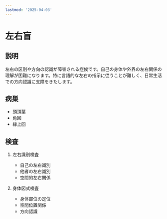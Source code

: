 ```yaml
---
lastmod: '2025-04-03'
---
```


# 左右盲

## 説明

左右の区別や方向の認識が障害される症候です。自己の身体や外界の左右関係の理解が困難になります。特に言語的な左右の指示に従うことが難しく、日常生活での方向認識に支障をきたします。

## 病巣

- 頭頂葉
- 角回
- 縁上回

## 検査

1. 左右識別検査

   - 自己の左右識別
   - 他者の左右識別
   - 空間的左右関係

2. 身体図式検査
   - 身体部位の定位
   - 空間位置関係
   - 方向認識
